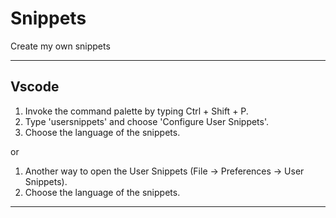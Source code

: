 # Snippets
Create my own snippets

---

## Vscode
1. Invoke the command palette by typing Ctrl + Shift + P.
2. Type 'usersnippets' and choose 'Configure User Snippets'.
3. Choose the language of the snippets.

or 
1. Another way to open the User Snippets  (File -> Preferences -> User Snippets).
2. Choose the language of the snippets.

---

